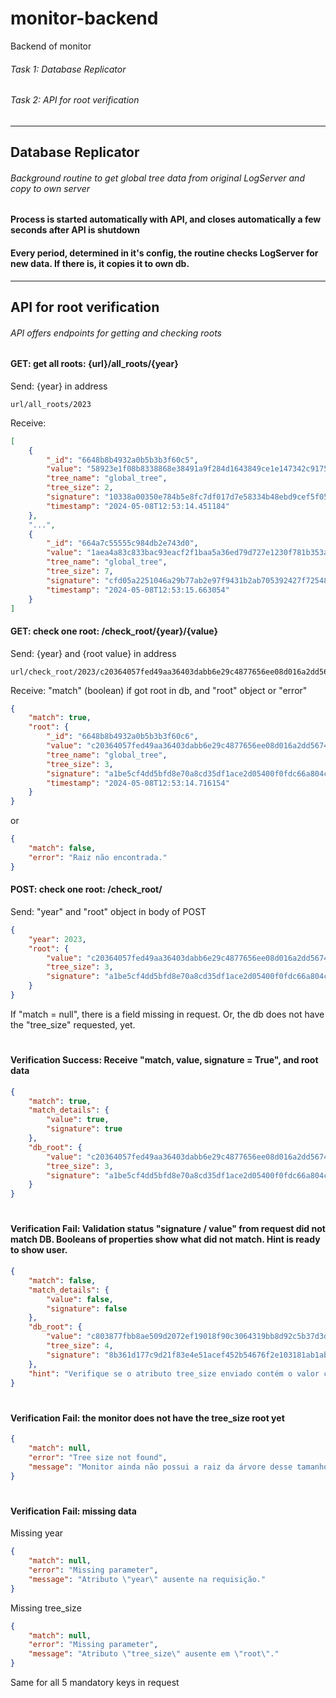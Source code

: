 # monitor-backend
Backend of monitor

###### Task 1: Database Replicator
###### Task 2: API for root verification
___

## Database Replicator
###### Background routine to get global tree data from original LogServer and copy to own server
#### Process is started automatically with API, and closes automatically a few seconds after API is shutdown
#### Every period, determined in it's config, the routine checks LogServer for new data. If there is, it copies it to own db.
___

## API for root verification
###### API offers endpoints for getting and checking roots

#### GET: get all roots: {url}/all_roots/{year}
Send: {year} in address
```text
url/all_roots/2023
```
Receive:
```json
[
    {
        "_id": "6648b8b4932a0b5b3b3f60c5",
        "value": "58923e1f08b8338868e38491a9f284d1643849ce1e147342c91758c48a30e70f",
        "tree_name": "global_tree",
        "tree_size": 2,
        "signature": "10338a00350e784b5e8fc7df017d7e58334b48ebd9cef5f05ab32bb053d1f159fa5ef5e1becfefb4767f11c4cc9246cca85ae97ad7fe5d28374087a25ef0f20c",
        "timestamp": "2024-05-08T12:53:14.451184"
    },
    "...",
    {
        "_id": "664a7c55555c984db2e743d0",
        "value": "1aea4a83c833bac93eacf2f1baa5a36ed79d727e1230f781b353a6f9cec10a1c",
        "tree_name": "global_tree",
        "tree_size": 7,
        "signature": "cfd05a2251046a29b77ab2e97f9431b2ab705392427f72548a6c85a6dcbdabcfc6de590d3e5214755c82d085fd0e5c636b3457412adf42be8ab544e688e91b00",
        "timestamp": "2024-05-08T12:53:15.663054"
    }
]
```

#### GET: check one root: /check_root/{year}/{value}
Send: {year} and {root value} in address
```commandline
url/check_root/2023/c20364057fed49aa36403dabb6e29c4877656ee08d016a2dd567456e03ef5ebc
```
Receive: "match" (boolean) if got root in db, and "root" object or "error"
```json
{
    "match": true,
    "root": {
        "_id": "6648b8b4932a0b5b3b3f60c6",
        "value": "c20364057fed49aa36403dabb6e29c4877656ee08d016a2dd567456e03ef5ebc",
        "tree_name": "global_tree",
        "tree_size": 3,
        "signature": "a1be5cf4dd5bfd8e70a8cd35df1ace2d05400f0fdc66a804c497c244e199b4b6b05279829ecfc98cf9caea437d34f70a6fc4a0bb973e198d36ef88f549370708",
        "timestamp": "2024-05-08T12:53:14.716154"
    }
}
```
or
```json
{
    "match": false,
    "error": "Raiz não encontrada."
}
```

#### POST: check one root: /check_root/
Send: "year" and "root" object in body of POST
```json
{
    "year": 2023,
    "root": {
        "value": "c20364057fed49aa36403dabb6e29c4877656ee08d016a2dd567456e03ef5ebc",
        "tree_size": 3,
        "signature": "a1be5cf4dd5bfd8e70a8cd35df1ace2d05400f0fdc66a804c497c244e199b4b6b05279829ecfc98cf9caea437d34f70a6fc4a0bb973e198d36ef88f549370708"
    }
}
```
If "match = null", there is a field missing in request. Or, the db does not have the "tree_size" requested, yet.

#
#### Verification Success: Receive "match, value, signature = True", and root data
```json
{
    "match": true,
    "match_details": {
        "value": true,
        "signature": true
    },
    "db_root": {
        "value": "c20364057fed49aa36403dabb6e29c4877656ee08d016a2dd567456e03ef5ebc",
        "tree_size": 3,
        "signature": "a1be5cf4dd5bfd8e70a8cd35df1ace2d05400f0fdc66a804c497c244e199b4b6b05279829ecfc98cf9caea437d34f70a6fc4a0bb973e198d36ef88f549370708"
    }
}
```
#
#### Verification Fail: Validation status "signature / value" from request did not match DB. Booleans of properties show what did not match. Hint is ready to show user.
```json
{
    "match": false,
    "match_details": {
        "value": false,
        "signature": false
    },
    "db_root": {
        "value": "c803877fbb8ae509d2072ef19018f90c3064319bb8d92c5b37d3d3de7c5ebffb",
        "tree_size": 4,
        "signature": "8b361d177c9d21f83e4e51acef452b54676f2e103181ab1ab00ef2f2031847083a54c0570e3b50c76c92df0d627bc886c0497f9b3a2b35fb231960d67d4a7b0a"
    },
    "hint": "Verifique se o atributo tree_size enviado contém o valor correto."
}
```
#
#### Verification Fail: the monitor does not have the tree_size root yet
```json
{
    "match": null,
    "error": "Tree size not found",
    "message": "Monitor ainda não possui a raiz da árvore desse tamanho"
}
```

#
#### Verification Fail: missing data
Missing year
```json
{
    "match": null,
    "error": "Missing parameter",
    "message": "Atributo \"year\" ausente na requisição."
}
```
Missing tree_size
```json
{
    "match": null,
    "error": "Missing parameter",
    "message": "Atributo \"tree_size\" ausente em \"root\"."
}
```

Same for all 5 mandatory keys in request
